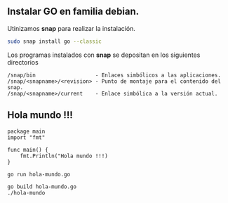 ## Instalar GO en familia debian.
Utinizamos **snap** para realizar la instalación.
```bash
sudo snap install go --classic
```
Los programas instalados con **snap** se depositan en los siguientes directorios
```
/snap/bin                   - Enlaces simbólicos a las aplicaciones.
/snap/<snapname>/<revision> - Punto de montaje para el contenido del snap.
/snap/<snapname>/current    - Enlace simbólica a la versión actual.
```
## Hola mundo !!!
```
package main
import "fmt"

func main() {
    fmt.Println("Hola mundo !!!)
}

```
```
go run hola-mundo.go
```
```
go build hola-mundo.go
./hola-mundo
```
